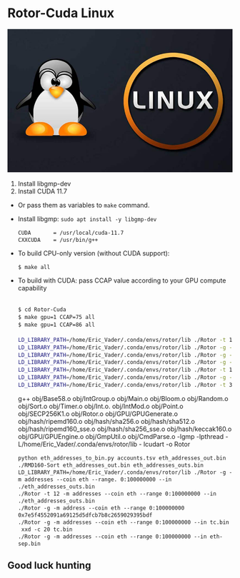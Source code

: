# Rotor-Cuda Linux
![alt text](Linux.jpg "Rotor-Cuda")

1. Install libgmp-dev
2. Install CUDA 11.7
 
 - Or pass them as variables to `make` command.
 - Install libgmp: ```sudo apt install -y libgmp-dev```


    ```make
    CUDA       = /usr/local/cuda-11.7
    CXXCUDA    = /usr/bin/g++
    ```
 - To build CPU-only version (without CUDA support):
    ```sh
    $ make all
    ```
 - To build with CUDA: pass CCAP value according to your GPU compute capability
    ```sh
    
    $ cd Rotor-Cuda
    $ make gpu=1 CCAP=75 all
    $ make gpu=1 CCAP=86 all
    
    LD_LIBRARY_PATH=/home/Eric_Vader/.conda/envs/rotor/lib ./Rotor -t 1 -m address --coin eth -r 1.   0xfda5c442e76a95f96c09782f1a15d3b58e32404f
    LD_LIBRARY_PATH=/home/Eric_Vader/.conda/envs/rotor/lib ./Rotor -g --gpui 0 --gpux 256,256 -m address -- coin eth -r 250 0xfda5c442e76a95f96c09782f1a15d3b58e32404f
    LD_LIBRARY_PATH=/home/Eric_Vader/.conda/envs/rotor/lib ./Rotor -g -m address --coin eth -r 250 0xfda5c442e76a95f96c09782f1a15d3b58e32404f
    LD_LIBRARY_PATH=/home/Eric_Vader/.conda/envs/rotor/lib ./Rotor -g -m address --coin eth --range 800000000:fffffffff 0x1ffbb8f1dfc7e2308c39637e3f4b63c2362ddc6c
    LD_LIBRARY_PATH=/home/Eric_Vader/.conda/envs/rotor/lib ./Rotor -t 12 -m address --coin eth --range AAAAAAAAA:AAfffffff 0x1ffbb8f1dfc7e2308c39637e3f4b63c2362ddc6c
    LD_LIBRARY_PATH=/home/Eric_Vader/.conda/envs/rotor/lib ./Rotor -g --gpui 0 --gpux 32,32 -m address --coin eth --range AAAAAAAAA:AAfffffff 0x1ffbb8f1dfc7e2308c39637e3f4b63c2362ddc6c
    LD_LIBRARY_PATH=/home/Eric_Vader/.conda/envs/rotor/lib ./Rotor -t 32 -m address --coin eth --range 0:10000  0x8928729d215e3c145fd4577407e2D53da4353aD1
   ```

    g++ obj/Base58.o obj/IntGroup.o obj/Main.o obj/Bloom.o obj/Random.o obj/Sort.o obj/Timer.o obj/Int.o.    obj/IntMod.o obj/Point.o obj/SECP256K1.o obj/Rotor.o obj/GPU/GPUGenerate.o obj/hash/ripemd160.o  obj/hash/sha256.o obj/hash/sha512.o obj/hash/ripemd160_sse.o obj/hash/sha256_sse.o obj/hash/keccak160.o  obj/GPU/GPUEngine.o obj/GmpUtil.o obj/CmdParse.o -lgmp -lpthread -L/home/Eric_Vader/.conda/envs/rotor/lib - lcudart -o Rotor


   ```
   python eth_addresses_to_bin.py accounts.tsv eth_addresses_out.bin
   ./RMD160-Sort eth_addresses_out.bin eth_addresses_outs.bin
   LD_LIBRARY_PATH=/home/Eric_Vader/.conda/envs/rotor/lib ./Rotor -g -m addresses --coin eth --range. 0:100000000 --in ./eth_addresses_outs.bin
   ./Rotor -t 12 -m addresses --coin eth --range 0:100000000 --in ./eth_addresses_outs.bin
   ./Rotor -g -m address --coin eth --range 0:100000000 0x7e5f4552091a69125d5dfcb7b8c2659029395bdf
   ./Rotor -g -m addresses --coin eth --range 0:100000000 --in tc.bin 
    xxd -c 20 tc.bin
   ./Rotor -g -m addresses --coin eth --range 0:100000000 --in eth-sep.bin

## Good luck hunting 
